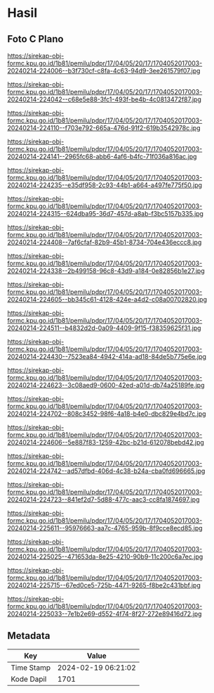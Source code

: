 # Hasil

## Foto C Plano

https://sirekap-obj-formc.kpu.go.id/1b81/pemilu/pdpr/17/04/05/20/17/1704052017003-20240214-224006--b3f730cf-c8fa-4c63-94d9-3ee261579f07.jpg

https://sirekap-obj-formc.kpu.go.id/1b81/pemilu/pdpr/17/04/05/20/17/1704052017003-20240214-224042--c68e5e88-3fc1-493f-be4b-4c0813472f87.jpg

https://sirekap-obj-formc.kpu.go.id/1b81/pemilu/pdpr/17/04/05/20/17/1704052017003-20240214-224110--f703e792-665a-476d-91f2-619b3542978c.jpg

https://sirekap-obj-formc.kpu.go.id/1b81/pemilu/pdpr/17/04/05/20/17/1704052017003-20240214-224141--2965fc68-abb6-4af6-b4fc-71f036a816ac.jpg

https://sirekap-obj-formc.kpu.go.id/1b81/pemilu/pdpr/17/04/05/20/17/1704052017003-20240214-224235--e35df958-2c93-44b1-a664-a497fe775f50.jpg

https://sirekap-obj-formc.kpu.go.id/1b81/pemilu/pdpr/17/04/05/20/17/1704052017003-20240214-224315--624dba95-36d7-457d-a8ab-f3bc5157b335.jpg

https://sirekap-obj-formc.kpu.go.id/1b81/pemilu/pdpr/17/04/05/20/17/1704052017003-20240214-224408--7af6cfaf-82b9-45b1-8734-704e436eccc8.jpg

https://sirekap-obj-formc.kpu.go.id/1b81/pemilu/pdpr/17/04/05/20/17/1704052017003-20240214-224338--2b499158-96c8-43d9-a184-0e82856b1e27.jpg

https://sirekap-obj-formc.kpu.go.id/1b81/pemilu/pdpr/17/04/05/20/17/1704052017003-20240214-224605--bb345c61-4128-424e-a4d2-c08a00702820.jpg

https://sirekap-obj-formc.kpu.go.id/1b81/pemilu/pdpr/17/04/05/20/17/1704052017003-20240214-224511--b4832d2d-0a09-4409-9f15-f38359625f31.jpg

https://sirekap-obj-formc.kpu.go.id/1b81/pemilu/pdpr/17/04/05/20/17/1704052017003-20240214-224430--7523ea84-4942-414a-ad18-84de5b775e6e.jpg

https://sirekap-obj-formc.kpu.go.id/1b81/pemilu/pdpr/17/04/05/20/17/1704052017003-20240214-224623--3c08aed9-0600-42ed-a01d-db74a25189fe.jpg

https://sirekap-obj-formc.kpu.go.id/1b81/pemilu/pdpr/17/04/05/20/17/1704052017003-20240214-224702--808c3452-98f6-4a18-b4e0-dbc829e4bd7c.jpg

https://sirekap-obj-formc.kpu.go.id/1b81/pemilu/pdpr/17/04/05/20/17/1704052017003-20240214-224606--5e887f83-1259-42bc-b21d-612078bebd42.jpg

https://sirekap-obj-formc.kpu.go.id/1b81/pemilu/pdpr/17/04/05/20/17/1704052017003-20240214-224742--ad57dfbd-406d-4c38-b24a-cba0fd696665.jpg

https://sirekap-obj-formc.kpu.go.id/1b81/pemilu/pdpr/17/04/05/20/17/1704052017003-20240214-224723--841ef2d7-5d88-477c-aac3-cc8fa1874697.jpg

https://sirekap-obj-formc.kpu.go.id/1b81/pemilu/pdpr/17/04/05/20/17/1704052017003-20240214-225611--95976663-aa7c-4765-959b-8f9cce8ecd85.jpg

https://sirekap-obj-formc.kpu.go.id/1b81/pemilu/pdpr/17/04/05/20/17/1704052017003-20240214-225025--471653da-8e25-4210-90b9-11c200c6a7ec.jpg

https://sirekap-obj-formc.kpu.go.id/1b81/pemilu/pdpr/17/04/05/20/17/1704052017003-20240214-225715--67ed0ce5-725b-4471-9265-f8be2c431bbf.jpg

https://sirekap-obj-formc.kpu.go.id/1b81/pemilu/pdpr/17/04/05/20/17/1704052017003-20240214-225033--7e1b2e69-d552-4f74-8f27-272e89416d72.jpg


## Metadata

| Key        | Value               |
| ---------- | ------------------- |
| Time Stamp | 2024-02-19 06:21:02 |
| Kode Dapil | 1701                |



